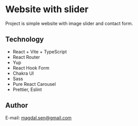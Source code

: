 # Website with slider

Project is simple website with image slider and contact form.

## Technology

- React + Vite + TypeScript
- React Router
- Yup
- React Hook Form
- Chakra UI
- Sass
- Pure React Carousel
- Prettier, Eslint

## Author

E-mail: magdal.sen@gmail.com
